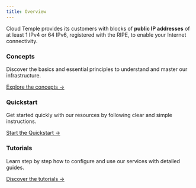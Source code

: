 ```yaml
---
title: Overview
---
```


Cloud Temple provides its customers with blocks of __public IP addresses__ of at least 1 IPv4 or 64 IPv6, registered with the RIPE, to enable your Internet connectivity.

<div class="card-grid">
  <div class="card">
    <h3>Concepts</h3>
    <p>Discover the basics and essential principles to understand and master our infrastructure.</p>
    <a href="./internet/concepts" class="card-link">Explore the concepts &rarr;</a>
  </div>
  <div class="card">
    <h3>Quickstart</h3>
    <p>Get started quickly with our resources by following clear and simple instructions.</p>
    <a href="./internet/quickstart" class="card-link">Start the Quickstart &rarr;</a>
  </div>
    <div class="card">
    <h3>Tutorials</h3>
    <p>Learn step by step how to configure and use our services with detailed guides.</p>
    <a href="./internet/tutorials" class="card-link">Discover the tutorials &rarr;</a>
  </div>
</div>